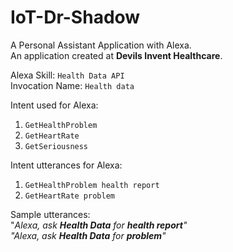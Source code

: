 # IoT-Dr-Shadow
A Personal Assistant Application with Alexa.  
An application created at <b>Devils Invent Healthcare</b>.   

Alexa Skill: `Health Data API`  
Invocation Name: `Health data`  

Intent used for Alexa:  
1. `GetHealthProblem`  
2. `GetHeartRate`  
3. `GetSeriousness`  

Intent utterances for Alexa:  
1. `GetHealthProblem health report`  
2. `GetHeartRate problem`  

Sample utterances:  
"<i>Alexa, ask <b>Health Data</b> for <b>health report</b>"  
"<i>Alexa, ask <b>Health Data</b> for <b>problem</b>"
